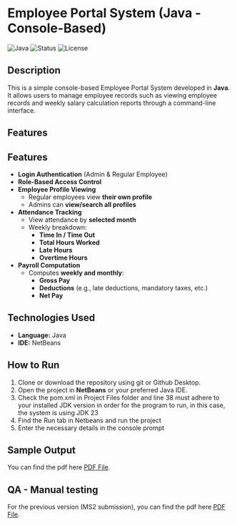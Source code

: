 # Employee Portal System (Java - Console-Based)

![Java](https://img.shields.io/badge/Language-Java-blue.svg)
![Status](https://img.shields.io/badge/Status-Completed-brightgreen)
![License](https://img.shields.io/badge/License-MIT-lightgrey)

## Description

This is a simple console-based Employee Portal System developed in **Java**. It allows users to manage employee records such as viewing employee records and weekly salary calculation reports through a command-line interface.

## Features

## Features
- **Login Authentication** (Admin & Regular Employee)
- **Role-Based Access Control**
- **Employee Profile Viewing**
  - Regular employees view **their own profile**
  - Admins can **view/search all profiles**
- **Attendance Tracking**
  - View attendance by **selected month**
  - Weekly breakdown:
    - **Time In / Time Out**
    - **Total Hours Worked**
    - **Late Hours**
    - **Overtime Hours**
- **Payroll Computation**
  - Computes **weekly and monthly**:
    - **Gross Pay**
    - **Deductions** (e.g., late deductions, mandatory taxes, etc.)
    - **Net Pay**



## Technologies Used

- **Language:** Java
- **IDE:** NetBeans

## How to Run

1. Clone or download the repository using git or Github Desktop.
2. Open the project in **NetBeans** or your preferred Java IDE.
3. Check the pom.xml in Project Files folder and line 38 must adhere to your installed JDK version in order for the program to run, in this case, the system is using JDK 23
4. Find the Run tab in Netbeans and run the project
5. Enter the necessary details in the console prompt

## Sample Output
You can find the pdf here [PDF File](https://pages.github.com/](https://drive.google.com/file/d/1zk3rI6YtemFsR-1lbdECMQ-ARIcgSeCR/view?usp=drive_link)).

## QA - Manual testing
For the previous version (MS2 submission), you can find the pdf here [PDF File](https://pages.github.com/](https://drive.google.com/file/d/19cLuhTDIO4i3k5YHfI7gMaQApNgsF9gM/view?usp=drive_link)).
